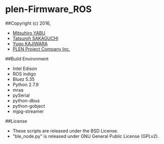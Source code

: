 plen-Firmware_ROS
================================================================================
##Copyright (c) 2016,
- [Mitsuhiro YABU](https://github.com/MitsuhiroYabu)
- [Tatsuroh SAKAGUCHI](https://github.com/Tacha-S)
- [Yugo KAJIWARA](https://github.com/musubi05)
- [PLEN Project Company Inc.](https://plen.jp)

##Build Environment
- Intel Edison
- ROS indigo
- Bluez 5.35
- Python 2.7.9
- mraa
- pySerial
- python-dbus
- python-gobject
- mjpg-streamer

##License
- These scripts are released under the BSD License.
- "ble_node.py" is released under GNU General Public License (GPLv2).
